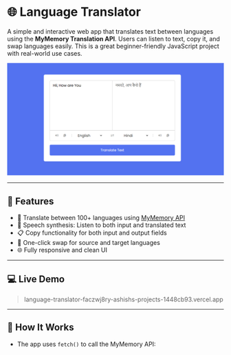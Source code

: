 # 🌐 Language Translator

A simple and interactive web app that translates text between languages using the **MyMemory Translation API**. Users can listen to text, copy it, and swap languages easily. This is a great beginner-friendly JavaScript project with real-world use cases.

![Language Translator Demo](Translator_Image.png)

---

## 🚀 Features

- 🔄 Translate between 100+ languages using [MyMemory API](https://mymemory.translated.net/)
- 🎤 Speech synthesis: Listen to both input and translated text
- 📋 Copy functionality for both input and output fields
- 🔁 One-click swap for source and target languages
- 🌐 Fully responsive and clean UI

---

## 💻 Live Demo

> language-translator-faczwj8ry-ashishs-projects-1448cb93.vercel.app

---

## 🧪 How It Works

- The app uses `fetch()` to call the MyMemory API:
